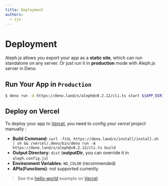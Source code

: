 ```yaml
---
title: Deployment
authors:
  - ije
---
```


# Deployment
Aleph.js allows you export your app as a **static site**, which can run standalone on any server. Or just run it in **production** mode with Aleph.js server in Deno.

## Run Your App in `Production`
```bash
$ deno run -A https://deno.land/x/aleph@v0.2.12/cli.ts start ${APP_DIR} --port 80
```

## Deploy on Vercel

To deploy your app to [Vercel](https://vercel.com), you need to config your *vercel project* manually :

- **Build Command**: `curl -fsSL https://deno.land/x/install/install.sh | sh && /vercel/.deno/bin/deno run -A https://deno.land/x/aleph@v0.2.12/cli.ts build`
- **Output Directory**: `dist` (**outputDir**, you can override it in `aleph.config.js`)
- **Environment Variables**: `NO_COLOR` (recommended)
- **APIs(Functions)**: not supported currently

> See the [hello-world](https://alephjs-hello-world.vercel.app/) example on [Vercel](https://vercel.com).
